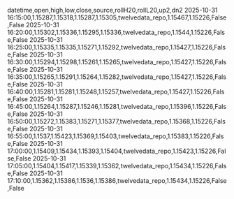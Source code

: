 datetime,open,high,low,close,source,rollH20,rollL20,up2,dn2
2025-10-31 16:15:00,1.15287,1.15318,1.15287,1.15305,twelvedata_repo,1.15467,1.15226,False,False
2025-10-31 16:20:00,1.15302,1.15336,1.15295,1.15336,twelvedata_repo,1.1544,1.15226,False,False
2025-10-31 16:25:00,1.15335,1.15335,1.15271,1.15292,twelvedata_repo,1.15427,1.15226,False,False
2025-10-31 16:30:00,1.15294,1.15298,1.15261,1.15265,twelvedata_repo,1.15427,1.15226,False,False
2025-10-31 16:35:00,1.15265,1.15291,1.15264,1.15282,twelvedata_repo,1.15427,1.15226,False,False
2025-10-31 16:40:00,1.15281,1.15281,1.15248,1.15257,twelvedata_repo,1.15427,1.15226,False,False
2025-10-31 16:45:00,1.15264,1.15287,1.15246,1.15281,twelvedata_repo,1.15396,1.15226,False,False
2025-10-31 16:50:00,1.15272,1.15383,1.15271,1.15377,twelvedata_repo,1.15368,1.15226,False,False
2025-10-31 16:55:00,1.1537,1.15423,1.15369,1.15403,twelvedata_repo,1.15383,1.15226,False,False
2025-10-31 17:00:00,1.15409,1.15434,1.15393,1.15404,twelvedata_repo,1.15423,1.15226,False,False
2025-10-31 17:05:00,1.15404,1.15417,1.15339,1.15362,twelvedata_repo,1.15434,1.15226,False,False
2025-10-31 17:10:00,1.15362,1.15386,1.1536,1.15386,twelvedata_repo,1.15434,1.15226,False,False
